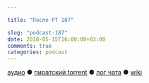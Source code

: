 ```yaml
---

title: "После РТ 187"

slug: "podcast-187"
date: 2010-05-15T16:00:00+03:00
comments: true
categories: podcast
---
```

[аудио](http://cdn.radio-t.com/rt187post.mp3) ● [пиратский torrent](http://pirates.radio-t.com/torrents/rt187post.mp3.torrent) ● [лог чата](http://chat.radio-t.com/logs/radio-t-187.html) ● [wiki](http://wiki.radio-t.com/%D0%9F%D0%BE%D1%81%D0%BB%D0%B5_%D0%A0%D0%A2_187)<audio src="http://cdn.radio-t.com/rt187post.mp3" preload="none">
